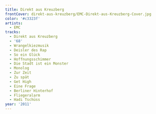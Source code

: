 ```yaml
---
title: Direkt aus Kreuzberg
frontCover: direkt-aus-kreuzberg/EMC-Direkt-aus-Kreuzberg-Cover.jpg
color: '#c3323f'
artists:
  - EMC
tracks:
  - Direkt aus Kreuzberg
  - '68'
  - Wrangelkiezmusik
  - Deisler des Rap
  - So ein Glück
  - Hoffnungsschimmer
  - Die Stadt ist ein Monster
  - Monolog
  - Zur Zeit
  - Zu spät
  - Get High
  - Eine Frage
  - Berliner Hinterhof
  - Fliegeralarm
  - Hadi Tschüss
year: '2011'
---
```

